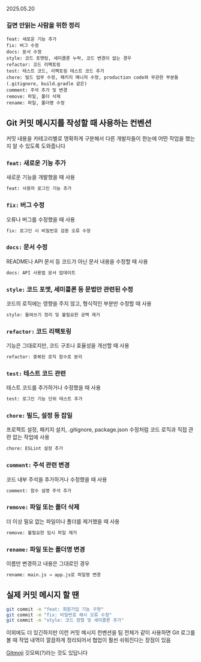 2025.05.20

### 길면 안읽는 사람을 위한 정리
```
feat: 새로운 기능 추가
fix: 버그 수정
docs: 문서 수정
style: 코드 포맷팅, 세미콜론 누락, 코드 변경이 없는 경우
refactor: 코드 리팩토링
test: 테스트 코드, 리팩토링 테스트 코드 추가
chore: 빌드 업무 수정, 패키지 매니저 수정, production code와 무관한 부분들 (.gitignore, build.gradle 같은)
comment: 주석 추가 및 변경
remove: 파일, 폴더 삭제
rename: 파일, 폴더명 수정
```

## Git 커밋 메시지를 작성할 때 사용하는 컨벤션
커밋 내용을 카테고리별로 명확하게 구분해서 다른 개발자들이 한눈에 어떤 작업을 했는지 알 수 있도록 도와줍니다

### ``feat:`` 새로운 기능 추가
새로운 기능을 개발했을 때 사용
```bash
feat: 사용자 로그인 기능 추가
```
### ``fix:`` 버그 수정
오류나 버그를 수정했을 때 사용
```bash
fix: 로그인 시 비밀번호 검증 오류 수정
```

### ``docs:`` 문서 수정
README나 API 문서 등 코드가 아닌 문서 내용을 수정할 때 사용
```bash
docs: API 사용법 문서 업데이트
```

### ``style:`` 코드 포맷, 세미콜론 등 문법만 관련된 수정
코드의 로직에는 영향을 주지 않고, 형식적인 부분만 수정할 때 사용
```bash
style: 들여쓰기 정리 및 불필요한 공백 제거
```

### ``refactor:`` 코드 리팩토링
기능은 그대로지만, 코드 구조나 효율성을 개선할 때 사용
```bash
refactor: 중복된 로직 함수로 분리
```

### ``test:`` 테스트 코드 관련
테스트 코드를 추가하거나 수정했을 때 사용
```bash
test: 로그인 기능 단위 테스트 추가
```

### ``chore:`` 빌드, 설정 등 잡일
프로젝트 설정, 패키지 설치, .gitignore, package.json 수정처럼 코드 로직과 직접 관련 없는 작업에 사용
```bash
chore: ESLint 설정 추가
```

### ``comment:`` 주석 관련 변경
코드 내부 주석을 추가하거나 수정했을 때 사용
```bash
comment: 함수 설명 주석 추가
```

### ``remove:`` 파일 또는 폴더 삭제
더 이상 필요 없는 파일이나 폴더를 제거했을 때 사용
```bash
remove: 불필요한 임시 파일 제거
```


### ``rename:`` 파일 또는 폴더명 변경
이름만 변경하고 내용은 그대로인 경우
```bash
rename: main.js → app.js로 파일명 변경
```

## 실제 커밋 메시지 할 땐
```bash
git commit -m "feat: 회원가입 기능 구현"
git commit -m "fix: 비밀번호 해시 오류 수정"
git commit -m "style: 코드 정렬 및 세미콜론 추가"
```
이외에도 더 있긴하지만
이런 커밋 메시지 컨벤션을 팀 전체가 같이 사용하면 Git 로그를 볼 때 작업 내역이 깔끔하게 정리되어서 협업이 훨씬 쉬워진다는 장점이 있음

[Gitmoji](https://treasurebear.tistory.com/70) 깃모찌(?)라는 것도 있답니다